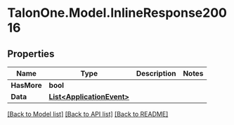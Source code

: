 # TalonOne.Model.InlineResponse20016
## Properties

Name | Type | Description | Notes
------------ | ------------- | ------------- | -------------
**HasMore** | **bool** |  | 
**Data** | [**List&lt;ApplicationEvent&gt;**](ApplicationEvent.md) |  | 

[[Back to Model list]](../README.md#documentation-for-models) [[Back to API list]](../README.md#documentation-for-api-endpoints) [[Back to README]](../README.md)

